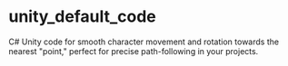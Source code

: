 # unity_default_code
C# Unity code for smooth character movement and rotation towards the nearest "point," perfect for precise path-following in your projects.
